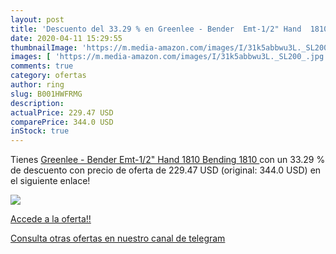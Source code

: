 ```yaml
---
layout: post
title: 'Descuento del 33.29 % en Greenlee - Bender  Emt-1/2" Hand  1810  '
date: 2020-04-11 15:29:55
thumbnailImage: 'https://m.media-amazon.com/images/I/31k5abbwu3L._SL200_.jpg'
images: [ 'https://m.media-amazon.com/images/I/31k5abbwu3L._SL200_.jpg' ]
comments: true
category: ofertas
author: ring
slug: B001HWFRMG
description:
actualPrice: 229.47 USD
comparePrice: 344.0 USD
inStock: true
---
```


Tienes [Greenlee - Bender  Emt-1/2" Hand  1810   Bending  1810 ](https://www.amazon.com/dp/B001HWFRMG/?tag=redken08-20) con un 33.29 % de descuento con precio de oferta de 229.47 USD (original: 344.0 USD) en el siguiente enlace!

[![](https://m.media-amazon.com/images/I/31k5abbwu3L._SL200_.jpg)](https://www.amazon.com/dp/B001HWFRMG/?tag=redken08-20)

[Accede a la oferta!!](https://www.amazon.com/dp/B001HWFRMG/?tag=redken08-20)

[Consulta otras ofertas en nuestro canal de telegram](https://t.me/s/ofertas25)
